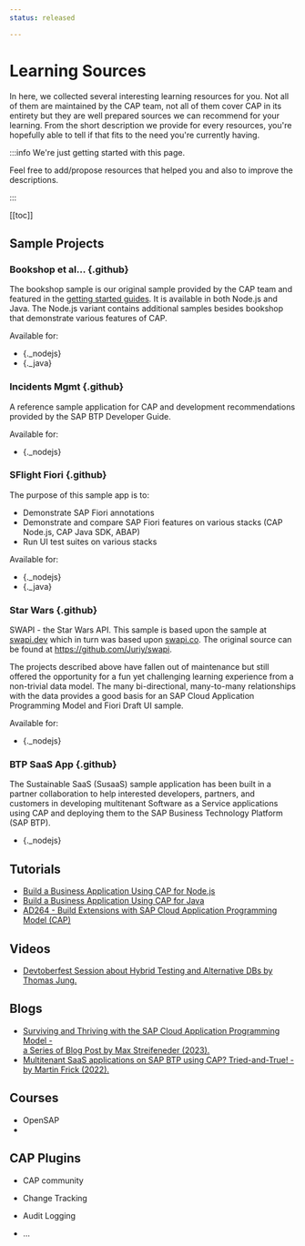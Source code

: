 ```yaml
---
status: released

---
```


# Learning Sources

In here, we collected several interesting learning resources for you. Not all of them are maintained by the CAP team, not all of them cover CAP in its entirety but they are well prepared sources we can recommend for your learning. From the short description we provide for every resources, you're hopefully able to tell if that fits to the need you're currently having.

:::info
We're just getting started with this page.

Feel free to add/propose resources that helped you and also to improve the descriptions.

:::


[[toc]]



<style>

  h3.github::before {
    content: "";
    background: url(./assets/github.svg) no-repeat 0 0;
    background-size: 40px;
    height: 40px;
    width: 40px;
    margin-right: 11px;
    vertical-align: middle;
    display: inline-block;
  }

  li._nodejs {
    display: inline;
    margin-right: 2em;
  }
  li._nodejs a::before {
    content: "";
    background: url(../assets/logos/nodejs.svg) no-repeat 0 0;
    background-size: 4em;
    height: 4em;
    width: 4em;
    vertical-align: middle;
    display: inline-block;
  }

  li._java {
    display: inline;
    margin-right: 2em;
  }
  li._java a::before {
    content: "";
    background: url(../assets/logos/java.svg) no-repeat 0 0;
    background-size: 5.5em;
    height: 5.5em;
    width: 5.5em;
    vertical-align: middle;
    display: inline-block;
  }

</style>




## Sample Projects

### Bookshop et al... {.github}

The bookshop sample is our original sample provided by the CAP team and featured in the [getting started guides](../get-started/in-a-nutshell).
It is available in both Node.js and Java. The Node.js variant contains additional samples besides bookshop that demonstrate various features of CAP.

Available for:

- [](https://github.com/sap-samples/cloud-cap-samples) {._nodejs}
- [](https://github.com/sap-samples/cloud-cap-samples-java) {._java}




### Incidents Mgmt {.github}

A reference sample application for CAP and development recommendations provided by the SAP BTP Developer Guide.

Available for:

- [](https://github.com/cap-js/incidents-app) {._nodejs}



### SFlight Fiori {.github}

The purpose of this sample app is to:

- Demonstrate SAP Fiori annotations
- Demonstrate and compare SAP Fiori features on various stacks (CAP Node.js, CAP Java SDK, ABAP)
- Run UI test suites on various stacks

Available for:

- [](https://github.com/sap-samples/cap-sflight) {._nodejs}
- [](https://github.com/sap-samples/cap-sflight) {._java}



### Star Wars {.github}

SWAPI - the Star Wars API. This sample is based upon the sample at [swapi.dev](https://swapi.dev) which in turn was based upon [swapi.co](https://swapi.dev/about). The original source can be found at https://github.com/Juriy/swapi.

The projects described above have fallen out of maintenance but still offered the opportunity for a fun yet challenging learning experience from a non-trivial data model. The many bi-directional, many-to-many relationships with the data provides a good basis for an SAP Cloud Application Programming Model and Fiori Draft UI sample.

Available for:

- [](https://github.com/SAP-samples/cloud-cap-hana-swapi) {._nodejs}

### BTP SaaS App {.github}

The Sustainable SaaS (SusaaS) sample application has been built in a partner collaboration to help interested developers, partners, and customers in developing multitenant Software as a Service applications using CAP and deploying them to the SAP Business Technology Platform (SAP BTP).

- [](https://github.com/SAP-samples/btp-cap-multitenant-saas) {._nodejs}



## Tutorials

- [Build a Business Application Using CAP for Node.js](https://developers.sap.com/mission.cp-starter-extensions-cap.html)
- [Build a Business Application Using CAP for Java](https://developers.sap.com/mission.cap-java-app.html)
- [AD264 - Build Extensions with SAP Cloud Application Programming Model (CAP)](https://github.com/SAP-samples/teched2023-AD264/)


## Videos

- [Devtoberfest Session about Hybrid Testing and Alternative DBs by Thomas Jung.](https://youtu.be/vqub4vJbZX8?si=j5ZkPR6vPb59iBBy)

## Blogs

- [Surviving and Thriving with the SAP Cloud Application Programming Model - <br> a Series of Blog Post by Max Streifeneder (2023). ](https://blogs.sap.com/tag/captricks/)
- [Multitenant SaaS applications on SAP BTP using CAP? Tried-and-True! - <br> by Martin Frick (2022).](https://blogs.sap.com/2022/10/19/multitenant-saas-applications-on-sap-btp-using-cap-tried-and-true/)

## Courses

- OpenSAP
-

## CAP Plugins

- CAP community

- Change Tracking

- Audit Logging

- ...
